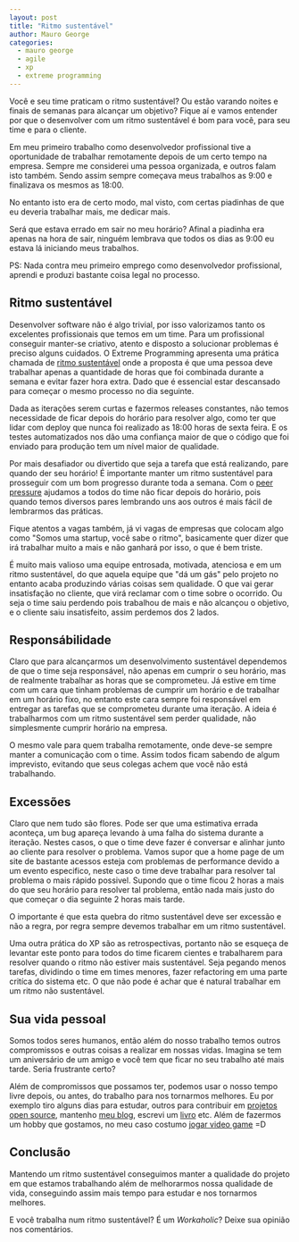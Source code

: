 ```yaml
---
layout: post
title: "Ritmo sustentável"
author: Mauro George
categories:
  - mauro george
  - agile
  - xp
  - extreme programming
---
```


Você e seu time praticam o ritmo sustentável? Ou estão varando noites e finais de semanas para alcançar um objetivo? Fique aí e vamos entender por que o desenvolver com um ritmo sustentável é bom para você, para seu time e para o cliente.

<!--more-->

Em meu primeiro trabalho como desenvolvedor profissional tive a oportunidade de trabalhar remotamente depois de um certo tempo na empresa. Sempre me considerei uma pessoa organizada, e outros falam isto também. Sendo assim sempre começava meus trabalhos as 9:00 e finalizava os mesmos as 18:00.

No entanto isto era de certo modo, mal visto, com certas piadinhas de que eu deveria trabalhar mais, me dedicar mais.

Será que estava errado em sair no meu horário? Afinal a piadinha era apenas na hora de sair, ninguém lembrava que todos os dias as 9:00 eu estava lá iniciando meus trabalhos.

PS: Nada contra meu primeiro emprego como desenvolvedor profissional, aprendi e produzi bastante coisa legal no processo.

## Ritmo sustentável

Desenvolver software não é algo trivial, por isso valorizamos tanto os excelentes profissionais que temos em um time. Para um profissional conseguir manter-se criativo, atento e disposto a solucionar problemas é preciso alguns cuidados. O Extreme Programming apresenta uma prática chamada de [ritmo sustentável](http://en.wikipedia.org/wiki/Extreme_programming_practices#Sustainable_pace) onde a proposta é que uma pessoa deve trabalhar apenas a quantidade de horas que foi combinada durante a semana e evitar fazer hora extra. Dado que é essencial estar descansado para começar o mesmo processo no dia seguinte.

Dada as iterações serem curtas e fazermos releases constantes, não temos necessidade de ficar depois do horário para resolver algo, como ter que lidar com deploy que nunca foi realizado as 18:00 horas de sexta feira. E os testes automatizados nos dão uma confiança maior de que o código que foi enviado para produção tem um nível maior de qualidade.

Por mais desafiador ou divertido que seja a tarefa que está realizando, pare quando der seu horário! É importante manter um ritmo sustentável para prosseguir com um bom progresso durante toda a semana.
Com o [peer pressure](http://en.wikipedia.org/wiki/Peer_pressure) ajudamos a todos do time não ficar depois do horário, pois quando temos diversos pares lembrando uns aos outros é mais fácil de lembrarmos das práticas.

Fique atentos a vagas também, já vi vagas de empresas que colocam algo como "Somos uma startup, você sabe o ritmo", basicamente quer dizer que irá trabalhar muito a mais e não ganhará por isso, o que é bem triste.

É muito mais valioso uma equipe entrosada, motivada, atenciosa e em um ritmo sustentável, do que aquela equipe que "dá um gás" pelo projeto no entanto acaba produzindo várias coisas sem qualidade. O que vai gerar insatisfação no cliente, que virá reclamar com o time sobre o ocorrido. Ou seja o time saiu perdendo pois trabalhou de mais e não alcançou o objetivo, e o cliente saiu insatisfeito, assim perdemos dos 2 lados.

## Responsábilidade

Claro que para alcançarmos um desenvolvimento sustentável dependemos de que o time seja responsável, não apenas em cumprir o seu horário, mas de realmente trabalhar as horas que se comprometeu. Já estive em time com um cara que tinham problemas de cumprir um horário e de trabalhar em um horário fixo, no entanto este cara sempre foi responsável em entregar as tarefas que se comprometeu durante uma iteração. A ideia é trabalharmos com um ritmo sustentável sem perder qualidade, não simplesmente cumprir horário na empresa.

O mesmo vale para quem trabalha remotamente, onde deve-se sempre manter a comunicação com o time. Assim todos ficam sabendo de algum imprevisto, evitando que seus colegas achem que você não está trabalhando.

## Excessões

Claro que nem tudo são flores. Pode ser que uma estimativa errada aconteça, um bug apareça levando à uma falha do sistema durante a iteração. Nestes casos, o que o time deve fazer é conversar e alinhar junto ao cliente para resolver o problema. Vamos supor que a home page de um site de bastante acessos esteja com problemas de performance devido a um evento especifico, neste caso o time deve trabalhar para resolver tal problema o mais rápido possivel. Supondo que o time ficou 2 horas a mais do que seu horário para resolver tal problema, então nada mais justo do que começar o dia seguinte 2 horas mais tarde.

O importante é que esta quebra do ritmo sustentável deve ser excessão e não a regra, por regra sempre devemos trabalhar em um ritmo sustentável.

Uma outra prática do XP são as retrospectivas, portanto não se esqueça de levantar este ponto para todos do time ficarem cientes e trabalharem para resolver quando o ritmo não estiver mais sustentável. Seja pegando menos tarefas, dividindo o time em times menores, fazer refactoring em uma parte critíca do sistema etc. O que não pode é achar que é natural trabalhar em um ritmo não sustentável.

## Sua vida pessoal

Somos todos seres humanos, então além do nosso trabalho temos outros compromissos e outras coisas a realizar em nossas vidas. Imagina se tem um aniversário de um amigo e você tem que ficar no seu trabalho até mais tarde. Seria frustrante certo?

Além de compromissos que possamos ter, podemos usar o nosso tempo livre depois, ou antes, do trabalho para nos tornarmos melhores. Eu por exemplo tiro alguns dias para estudar, outros para contribuir em [projetos open source](https://github.com/maurogeorge/), mantenho [meu blog](http://groselhas.maurogeorge.com.br/), escrevi um [livro](http://www.casadocodigo.com.br/products/livro-rspec) etc. Além de fazermos um hobby que gostamos, no meu caso costumo [jogar video game](http://estoujogando.com.br/usuario/maurogeorge) =D


## Conclusão

Mantendo um ritmo sustentável conseguimos manter a qualidade do projeto em que estamos trabalhando além de melhorarmos nossa qualidade de vida, conseguindo assim mais tempo para estudar e nos tornarmos melhores.

E você trabalha num ritmo sustentável? É um *Workaholic*? Deixe sua opinião nos comentários.
